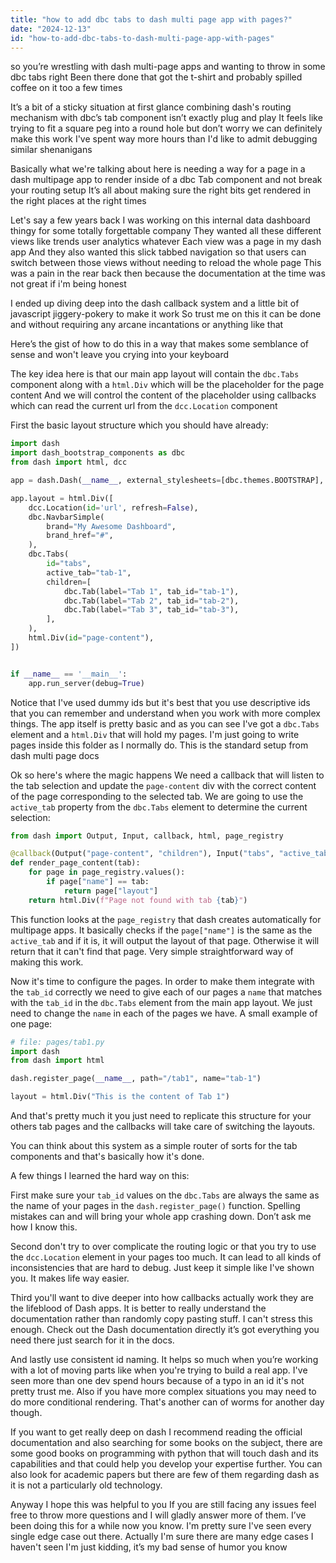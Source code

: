 ```yaml
---
title: "how to add dbc tabs to dash multi page app with pages?"
date: "2024-12-13"
id: "how-to-add-dbc-tabs-to-dash-multi-page-app-with-pages"
---
```


so you’re wrestling with dash multi-page apps and wanting to throw in some dbc tabs right Been there done that got the t-shirt and probably spilled coffee on it too a few times

It’s a bit of a sticky situation at first glance combining dash's routing mechanism with dbc’s tab component isn’t exactly plug and play It feels like trying to fit a square peg into a round hole but don’t worry we can definitely make this work I've spent way more hours than I'd like to admit debugging similar shenanigans

Basically what we're talking about here is needing a way for a page in a dash multipage app to render inside of a dbc Tab component and not break your routing setup It’s all about making sure the right bits get rendered in the right places at the right times

Let's say a few years back I was working on this internal data dashboard thingy for some totally forgettable company They wanted all these different views like trends user analytics whatever Each view was a page in my dash app And they also wanted this slick tabbed navigation so that users can switch between those views without needing to reload the whole page This was a pain in the rear back then because the documentation at the time was not great if i'm being honest

I ended up diving deep into the dash callback system and a little bit of javascript jiggery-pokery to make it work So trust me on this it can be done and without requiring any arcane incantations or anything like that

Here’s the gist of how to do this in a way that makes some semblance of sense and won't leave you crying into your keyboard

The key idea here is that our main app layout will contain the `dbc.Tabs` component along with a `html.Div` which will be the placeholder for the page content And we will control the content of the placeholder using callbacks which can read the current url from the `dcc.Location` component

First the basic layout structure which you should have already:

```python
import dash
import dash_bootstrap_components as dbc
from dash import html, dcc

app = dash.Dash(__name__, external_stylesheets=[dbc.themes.BOOTSTRAP], use_pages=True)

app.layout = html.Div([
    dcc.Location(id='url', refresh=False),
    dbc.NavbarSimple(
        brand="My Awesome Dashboard",
        brand_href="#",
    ),
    dbc.Tabs(
        id="tabs",
        active_tab="tab-1",
        children=[
            dbc.Tab(label="Tab 1", tab_id="tab-1"),
            dbc.Tab(label="Tab 2", tab_id="tab-2"),
            dbc.Tab(label="Tab 3", tab_id="tab-3"),
        ],
    ),
    html.Div(id="page-content"),
])


if __name__ == '__main__':
    app.run_server(debug=True)
```

Notice that I've used dummy ids but it's best that you use descriptive ids that you can remember and understand when you work with more complex things. The app itself is pretty basic and as you can see I've got a `dbc.Tabs` element and a `html.Div` that will hold my pages. I'm just going to write pages inside this folder as I normally do. This is the standard setup from dash multi page docs

Ok so here's where the magic happens We need a callback that will listen to the tab selection and update the `page-content` div with the correct content of the page corresponding to the selected tab. We are going to use the `active_tab` property from the `dbc.Tabs` element to determine the current selection:

```python
from dash import Output, Input, callback, html, page_registry

@callback(Output("page-content", "children"), Input("tabs", "active_tab"))
def render_page_content(tab):
    for page in page_registry.values():
        if page["name"] == tab:
            return page["layout"]
    return html.Div(f"Page not found with tab {tab}")

```

This function looks at the `page_registry` that dash creates automatically for multipage apps. It basically checks if the `page["name"]` is the same as the `active_tab` and if it is, it will output the layout of that page. Otherwise it will return that it can't find that page. Very simple straightforward way of making this work.

Now it's time to configure the pages. In order to make them integrate with the `tab_id` correctly we need to give each of our pages a `name` that matches with the `tab_id` in the `dbc.Tabs` element from the main app layout. We just need to change the `name` in each of the pages we have. A small example of one page:

```python
# file: pages/tab1.py
import dash
from dash import html

dash.register_page(__name__, path="/tab1", name="tab-1")

layout = html.Div("This is the content of Tab 1")
```

And that's pretty much it you just need to replicate this structure for your others tab pages and the callbacks will take care of switching the layouts.

You can think about this system as a simple router of sorts for the tab components and that's basically how it's done.

A few things I learned the hard way on this:

First make sure your `tab_id` values on the `dbc.Tabs` are always the same as the name of your pages in the `dash.register_page()` function. Spelling mistakes can and will bring your whole app crashing down. Don’t ask me how I know this.

Second don't try to over complicate the routing logic or that you try to use the `dcc.Location` element in your pages too much. It can lead to all kinds of inconsistencies that are hard to debug. Just keep it simple like I've shown you. It makes life way easier.

Third you'll want to dive deeper into how callbacks actually work they are the lifeblood of Dash apps. It is better to really understand the documentation rather than randomly copy pasting stuff. I can't stress this enough. Check out the Dash documentation directly it’s got everything you need there just search for it in the docs.

And lastly use consistent id naming. It helps so much when you’re working with a lot of moving parts like when you're trying to build a real app. I've seen more than one dev spend hours because of a typo in an id it's not pretty trust me. Also if you have more complex situations you may need to do more conditional rendering. That's another can of worms for another day though.

If you want to get really deep on dash I recommend reading the official documentation and also searching for some books on the subject, there are some good books on programming with python that will touch dash and its capabilities and that could help you develop your expertise further. You can also look for academic papers but there are few of them regarding dash as it is not a particularly old technology.

Anyway I hope this was helpful to you If you are still facing any issues feel free to throw more questions and I will gladly answer more of them. I’ve been doing this for a while now you know. I'm pretty sure I've seen every single edge case out there. Actually I'm sure there are many edge cases I haven't seen I'm just kidding, it’s my bad sense of humor you know
